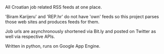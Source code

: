 All Croatian job related RSS feeds at one place.

'Biram Karijeru' and 'REP.hr' do not have 'own' feeds so this project parses those web sites and produces feeds for them.

Job urls are asynchronously shortened via Bit.ly and posted on Twitter as well via respective APIs.

Written in python, runs on Google App Engine.